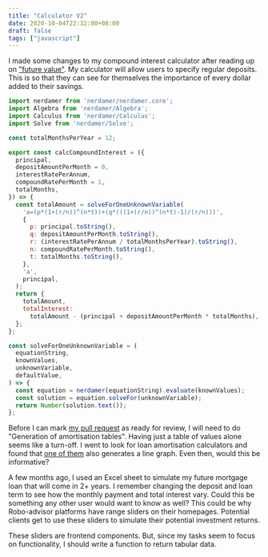 ```yaml
---
title: "Calculator V2"
date: 2020-10-04T22:32:00+08:00
draft: false
tags: ["javascript"]
---
```

I made some changes to my compound interest calculator after reading up on ["future value"](https://www.thecalculatorsite.com/articles/finance/future-value-formula.php). My calculator will allow users to specify regular deposits. This is so that they can see for themselves the importance of every dollar added to their savings.

```javascript
import nerdamer from 'nerdamer/nerdamer.core';
import Algebra from 'nerdamer/Algebra';
import Calculus from 'nerdamer/Calculus';
import Solve from 'nerdamer/Solve';

const totalMonthsPerYear = 12;

export const calcCompoundInterest = ({
  principal,
  depositAmountPerMonth = 0,
  interestRatePerAnnum,
  compoundRatePerMonth = 1,
  totalMonths,
}) => {
  const totalAmount = solveForOneUnknownVariable(
    'a=(p*(1+(r/n))^(n*t))+(q*(((1+(r/n))^(n*t)-1)/(r/n)))',
    {
      p: principal.toString(),
      q: depositAmountPerMonth.toString(),
      r: (interestRatePerAnnum / totalMonthsPerYear).toString(),
      n: compoundRatePerMonth.toString(),
      t: totalMonths.toString(),
    },
    'a',
    principal,
  );
  return {
    totalAmount,
    totalInterest:
      totalAmount - (principal + depositAmountPerMonth * totalMonths),
  };
};

const solveForOneUnknownVariable = (
  equationString,
  knownValues,
  unknownVariable,
  defaultValue,
) => {
  const equation = nerdamer(equationString).evaluate(knownValues);
  const solution = equation.solveFor(unknownVariable);
  return Number(solution.text());
};
```

Before I can mark [my pull request](https://github.com/calcsg/core/pull/5) as ready for review, I will need to do "Generation of amortisation tables". Having just a table of values alone seems like a turn-off. I went to look for loan amortisation calculators and found that [one of them](https://www.amortization-calc.com/) also generates a line graph. Even then, would this be informative?

A few months ago, I used an Excel sheet to simulate my future mortgage loan that will come in 2+ years. I remember changing the deposit and loan term to see how the monthly payment and total interest vary. Could this be something any other user would want to know as well? This could be why Robo-advisor platforms have range sliders on their homepages. Potential clients get to use these sliders to simulate their potential investment returns.

These sliders are frontend components. But, since my tasks seem to focus on functionality, I should write a function to return tabular data.
